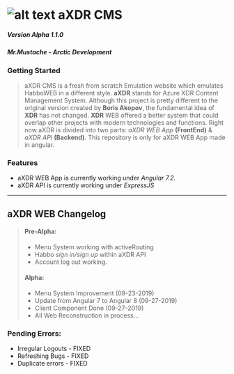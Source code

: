 # ![alt text](https://i.imgur.com/OTtNhTo.png) aXDR CMS 
##### Version Alpha 1.1.0
##### Mr.Mustache - Arctic Development

### Getting Started
> aXDR CMS is a fresh from scratch Emulation website which emulates HabboWEB in a different style. **aXDR** stands for Azure XDR Content Management System. Although this project is pretty different to the original version created by **Boris Akopov**, the fundamental idea of **XDR** has not changed. **XDR** WEB offered a better system that could overlap other projects with modern technologies and functions. Right now aXDR is divided into two parts: *aXDR WEB App* **(FrontEnd)** & *aXDR API* **(Backend)**. This repository is only for aXDR WEB App made in angular.

### Features
+ aXDR WEB App is currently working under *Angular 7.2*.
+ aXDR API is currently working under *ExpressJS*
---
## aXDR WEB Changelog
> #### Pre-Alpha:
> + Menu System working with activeRouting
> + Habbo *sign in/sign up* within aXDR API
> + Account log out working.
> #### Alpha:
> + Menu System Improvement (09-23-2019)
> + Update from Angular 7 to Angular 8 (09-27-2019)
> + Client Component Done (09-27-2019)
> + All Web Reconstruction in process...

### Pending Errors:
+ Irregular Logouts - FIXED
+ Refreshing Bugs - FIXED
+ Duplicate errors - FIXED
